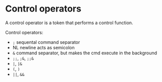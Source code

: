 # Control operators

A control operator is a token that performs a control function.

Control operators:
- `;` sequental command separator
- NL  newline acts as semicolon 
- `&` command separator, but makes the cmd execute in the background
- `;;`, `;&`, `;;&`
- `|`, `|&`
- `(`, `)`
- `||`, `&&`
